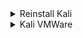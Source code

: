 <details>
<summary>Reinstall Kali</summary>

surfshark

```bash
curl -f https://downloads.surfshark.com/linux/debian-install.sh --output surfshark-install.sh #gets the installation script
cat surfshark-install.sh #shows script's content
sh surfshark-install.sh #installs surfshark
```

```bash
sudo timedatectl set-timezone Europe/Paris
sudo apt install gimp
sudo apt install git
sudo apt install nodejs
sudo apt install npm
```

brave

```bash
sudo apt install curl

sudo curl -fsSLo /usr/share/keyrings/brave-browser-archive-keyring.gpg https://brave-browser-apt-release.s3.brave.com/brave-browser-archive-keyring.gpg

 echo "deb [signed-by=/usr/share/keyrings/brave-browser-archive-keyring.gpg] https://brave-browser-apt-release.s3.brave.com/ stable main"|sudo tee /etc/apt/sources.list.d/brave-browser-release.list

sudo apt update

sudo apt install brave-browser
```

etcher

```js
// https://github.com/balena-io/etcher/releases/
```

</details>

<details>
<summary>Kali VMWare</summary>

VMWare

```js
// https://www.vmware.com/products/workstation-player.html
 
// chmod +rwx ./VMware-Player-Full-17.0.0-20800274.x86_64.bundle
// sudo ./VMwa...

VMWare kernel headers
// sudo apt-get update
// sudo apt-get dist-upgrade

// reboot

// sudo apt-get install linux-headers-$(uname -r)
```

</details>
